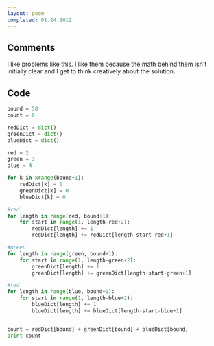 ```yaml
---
layout: poem
completed: 01.24.2012
---
```


## Comments

I like problems like this. I like them because the math behind them isn't
initially clear and I get to think creatively about the solution.

## Code

```python
bound = 50
count = 0

redDict = dict()
greenDict = dict()
blueDict = dict()

red = 2
green = 3
blue = 4

for k in xrange(bound+1):
	redDict[k] = 0
	greenDict[k] = 0
	blueDict[k] = 0

#red
for length in range(red, bound+1):
	for start in range(1, length-red+2):
		redDict[length] += 1
		redDict[length] += redDict[length-start-red+1]

#green
for length in range(green, bound+1):
	for start in range(1, length-green+2):
		greenDict[length] += 1
		greenDict[length] += greenDict[length-start-green+1]

#red
for length in range(blue, bound+1):
	for start in range(1, length-blue+2):
		blueDict[length] += 1
		blueDict[length] += blueDict[length-start-blue+1]


count = redDict[bound] + greenDict[bound] + blueDict[bound]
print count
```
